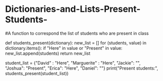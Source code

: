 # Dictionaries-and-Lists-Present-Students-
#A function to correspond the list of students who are present in class

def students_present(dictionary):
    new_list = []
    for (students, value) in dictionary.items():
        if "Here" in value or "Present" in value:
            new_list.append(students)
    return new_list
            

student_list = {"David" : "Here", "Marguerite" : "Here",
                "Jackie": "", "Joshua": "Present",
                "Erica": "Here", "Daniel": ""}
print("Present students:", students_present(student_list))
